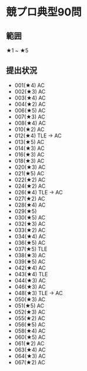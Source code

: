 # 競プロ典型90問

## 範囲
★1 ~ ★5

## 提出状況

- 001(★4) AC
- 002(★3) AC
- 003(★4) AC
- 004(★2) AC
- 006(★5) AC
- 007(★3) AC
- 008(★4) AC
- 010(★2) AC
- 012(★4) TLE -> AC
- 013(★5) AC
- 014(★3) AC
- 016(★3) AC
- 018(★3) AC
- 020(★3) AC
- 021(★5) AC
- 022(★2) AC
- 024(★2) AC
- 026(★4) TLE -> AC
- 027(★2) AC
- 028(★4) AC
- 029(★5)
- 030(★5) AC
- 032(★3) AC
- 033(★2) AC
- 034(★4) AC
- 036(★5) AC
- 037(★5) TLE
- 038(★3) AC
- 039(★5) AC
- 042(★4) AC
- 043(★4) TLE
- 044(★3) AC
- 046(★3) AC
- 048(★3) TLE -> AC
- 050(★3) AC
- 051(★5) AC
- 052(★3) AC
- 055(★2) AC
- 056(★5) AC
- 058(★4) AC
- 060(★5) AC
- 061(★2) AC
- 063(★4) AC
- 064(★3) AC
- 067(★2) AC
